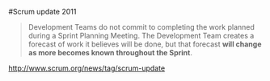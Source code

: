 #Scrum update 2011


> Development Teams do not commit to completing the work planned during 
> a Sprint Planning Meeting.  The Development Team creates a forecast of 
> work it believes will be done, but that forecast **will change as more 
> becomes known throughout the Sprint**.

http://www.scrum.org/news/tag/scrum-update
